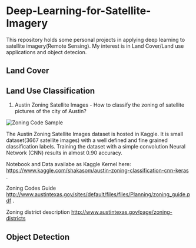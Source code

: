 # Deep-Learning-for-Satellite-Imagery

This repository holds some personal projects in applying deep learning to satellite imagery(Remote Sensing). My interest is in Land Cover/Land use applications and object detecion.

## Land Cover





## Land Use Classification
1. Austin Zoning Satellite Images - How to classify the zoning of satellite pictures of the city of Austin?

![Zoning Code Sample](https://github.com/shakasom/Deep-Learning-for-Satellite-Imagery/blob/master/zoning.png)

The Austin Zoning Satellite Images dataset is hosted in Kaggle. It is small dataset(3667 satellite images) with a well defined and fine grained classification labels. Training the dataset with a simple convolution Neural Network (CNN) results in almost 0.90 accuracy. 

Notebook and Data availabe as Kaggle Kernel here: https://www.kaggle.com/shakasom/austin-zoning-classification-cnn-keras .

Zoning Codes Guide http://www.austintexas.gov/sites/default/files/files/Planning/zoning_guide.pdf .

Zoning district description http://www.austintexas.gov/page/zoning-districts


## Object Detection
